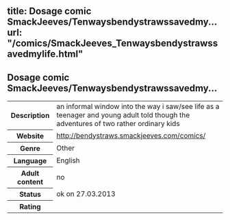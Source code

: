 title: Dosage comic SmackJeeves/Tenwaysbendystrawssavedmy...
url: "/comics/SmackJeeves_Tenwaysbendystrawssavedmylife.html"
---
Dosage comic SmackJeeves/Tenwaysbendystrawssavedmy...
-----------------------------------------

<table class="comicinfo">
<tr>
<th>Description</th><td>an informal window into the way i saw/see life as a teenager and young adult told though the adventures of two rather ordinary kids</td>
</tr>
<tr>
<th>Website</th><td><a href="http://bendystraws.smackjeeves.com/comics/">http://bendystraws.smackjeeves.com/comics/</a></td>
</tr>
<tr>
<th>Genre</th><td>Other</td>
</tr>
<tr>
<th>Language</th><td>English</td>
</tr>
<tr>
<th>Adult content</th><td>no</td>
</tr>
<tr>
<th>Status</th><td>ok on 27.03.2013</td>
</tr>
<tr>
<th>Rating</th><td><div class="g-plusone" data-size="standard" data-annotation="bubble"
 data-href="http://bendystraws.smackjeeves.com/comics/"></div></td>
</tr>
</table>
<script type="text/javascript">
  (function() {
    var po = document.createElement('script'); po.type = 'text/javascript'; po.async = true;
    po.src = 'https://apis.google.com/js/plusone.js';
    var s = document.getElementsByTagName('script')[0]; s.parentNode.insertBefore(po, s);
  })();
</script>
